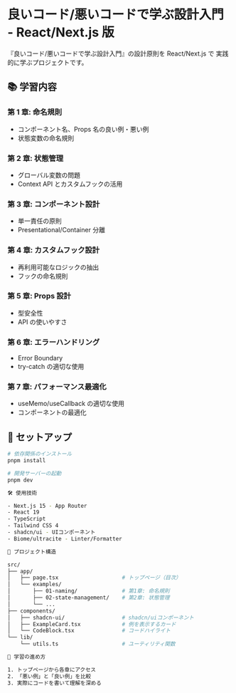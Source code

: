# 良いコード/悪いコードで学ぶ設計入門 - React/Next.js 版

『良いコード/悪いコードで学ぶ設計入門』の設計原則を React/Next.js で
実践的に学ぶプロジェクトです。

## 📚 学習内容

### 第 1 章: 命名規則

- コンポーネント名、Props 名の良い例・悪い例
- 状態変数の命名規則

### 第 2 章: 状態管理

- グローバル変数の問題
- Context API とカスタムフックの活用

### 第 3 章: コンポーネント設計

- 単一責任の原則
- Presentational/Container 分離

### 第 4 章: カスタムフック設計

- 再利用可能なロジックの抽出
- フックの命名規則

### 第 5 章: Props 設計

- 型安全性
- API の使いやすさ

### 第 6 章: エラーハンドリング

- Error Boundary
- try-catch の適切な使用

### 第 7 章: パフォーマンス最適化

- useMemo/useCallback の適切な使用
- コンポーネントの最適化

## 🚀 セットアップ

```bash
# 依存関係のインストール
pnpm install

# 開発サーバーの起動
pnpm dev

🛠 使用技術

- Next.js 15 - App Router
- React 19
- TypeScript
- Tailwind CSS 4
- shadcn/ui - UIコンポーネント
- Biome/ultracite - Linter/Formatter

📁 プロジェクト構造

src/
├── app/
│   ├── page.tsx                    # トップページ（目次）
│   └── examples/
│       ├── 01-naming/              # 第1章: 命名規則
│       ├── 02-state-management/    # 第2章: 状態管理
│       └── ...
├── components/
│   ├── shadcn-ui/                  # shadcn/uiコンポーネント
│   ├── ExampleCard.tsx             # 例を表示するカード
│   └── CodeBlock.tsx               # コードハイライト
└── lib/
    └── utils.ts                    # ユーティリティ関数

📖 学習の進め方

1. トップページから各章にアクセス
2. 「悪い例」と「良い例」を比較
3. 実際にコードを書いて理解を深める
```
